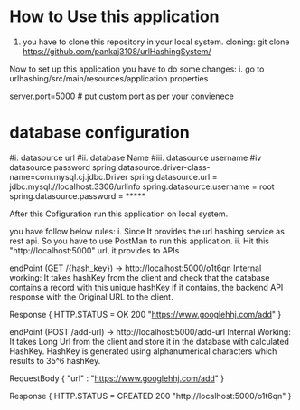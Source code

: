 # How to Use this application

1) you have to clone this repository in your local system.
cloning: git clone https://github.com/pankaj3108/urlHashingSystem/

Now to set up this application you have to do some changes:
i. go to urlhashing/src/main/resources/application.properties

server.port=5000 # put custom port as per your convienece
# database configuration 
#i. datasource url 
#ii. database Name
#iii. datasource username
#iv datasource password
spring.datasource.driver-class-name=com.mysql.cj.jdbc.Driver
spring.datasource.url = jdbc:mysql://localhost:3306/urlinfo
spring.datasource.username = root
spring.datasource.password = *****

After this Cofiguration run this application on local system.

you have follow below rules:
i. Since It provides the url hashing service as rest api. So you have to use PostMan to run this application.
ii. Hit this "http://localhost:5000" url, it provides to APIs

endPoint (GET /{hash_key}) -> http://localhost:5000/o1t6qn
Internal working: It takes hashKey from the client and check that the database contains a record with this unique hashKey
if it contains, the backend API response with the Original URL to the client.

Response {
HTTP.STATUS = OK 200
"https://www.googlehhj.com/add"
}

endPoint (POST /add-url) -> http://localhost:5000/add-url
Internal Working: It takes Long Url from the client and store it in the database with calculated HashKey. HashKey is generated using alphanumerical characters which results to 35^6 hashKey.

RequestBody {
"url" : "https://www.googlehhj.com/add"
}

Response {
HTTP.STATUS = CREATED 200
"http://localhost:5000/o1t6qn"
}